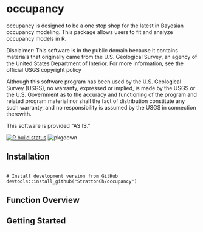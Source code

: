 # occupancy

occupancy is designed to be a one stop shop for the latest in Bayesian occupancy modeling. This package allows users to fit and analyze occupancy models in R. 

Disclaimer: This software is in the public domain because it contains materials that originally came from the U.S. Geological Survey, an agency of the United States Department of Interior. For more information, see the official USGS copyright policy

Although this software program has been used by the U.S. Geological Survey (USGS), no warranty, expressed or implied, is made by the USGS or the U.S. Government as to the accuracy and functioning of the program and related program material nor shall the fact of distribution constitute any such warranty, and no responsibility is assumed by the USGS in connection therewith.

This software is provided "AS IS."

<!-- badges: start -->
[![R build status](https://github.com/StrattonCh/occupancy/workflows/R-CMD-check/badge.svg)](https://github.com/StrattonCh/occupancy/actions)
![pkgdown](https://github.com/StrattonCh/occupancy/workflows/pkgdown/badge.svg)
<!-- badges: end -->

## Installation

 ```{r, eval = FALSE}

# Install development version from GitHub
devtools::install_github("StrattonCh/occupancy")
```

## Function Overview

## Getting Started

